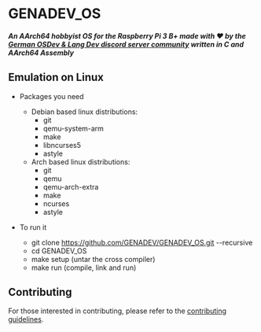 # GENADEV_OS

#### _An AArch64 hobbyist OS for the Raspberry Pi 3 B+ made with ❤️ by the [German OSDev & Lang Dev discord server community](https://disboard.org/server/819953014953476126) written in C and AArch64 Assembly_

## Emulation on Linux

- Packages you need
  - Debian based linux distributions:
    - git
    - qemu-system-arm
    - make
    - libncurses5
    - astyle
  - Arch based linux distributions:
    - git
    - qemu
    - qemu-arch-extra
    - make
    - ncurses
    - astyle

- To run it
  - git clone https://github.com/GENADEV/GENADEV_OS.git --recursive
  - cd GENADEV_OS
  - make setup (untar the cross compiler)
  - make run   (compile, link and run)

## Contributing

For those interested in contributing, please refer to the [contributing guidelines](https://github.com/GENADEV/GENADEV_OS/blob/main/CONTRIBUTING.md).
